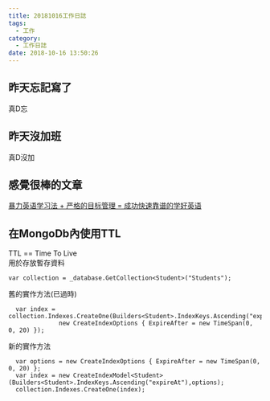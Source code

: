 ```yaml
---
title: 20181016工作日誌
tags:
  - 工作
category:
  - 工作日誌
date: 2018-10-16 13:50:26
---
```

## 昨天忘記寫了 ##

真D忘

## 昨天沒加班 ##

真D沒加

## 感覺很棒的文章 ##

[暴力英语学习法 + 严格的目标管理 = 成功快速靠谱的学好英语](https://www.cnblogs.com/jesse2013/p/how-to-learn-english.html#4087775)  

## 在MongoDb內使用TTL ##

TTL == Time To Live  
用於存放暫存資料  

```
var collection = _database.GetCollection<Student>("Students");  
```  

舊的實作方法(已過時)  
```
  var index = collection.Indexes.CreateOne(Builders<Student>.IndexKeys.Ascending("expireAt"),
              new CreateIndexOptions { ExpireAfter = new TimeSpan(0, 0, 20) });
```

新的實作方法  

```
  var options = new CreateIndexOptions { ExpireAfter = new TimeSpan(0, 0, 20) };
  var index = new CreateIndexModel<Student>(Builders<Student>.IndexKeys.Ascending("expireAt"),options);
  collection.Indexes.CreateOne(index);
```